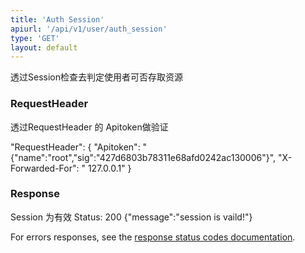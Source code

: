```yaml
---
title: 'Auth Session'
apiurl: '/api/v1/user/auth_session'
type: 'GET'
layout: default
---
```


透过Session检查去判定使用者可否存取资源

### RequestHeader
透过RequestHeader 的 Apitoken做验证

"RequestHeader": {
  "Apitoken": "{\"name\":\"root\",\"sig\":\"427d6803b78311e68afd0242ac130006\"}",
  "X-Forwarded-For": " 127.0.0.1"
}

### Response

Session 为有效
   Status: 200
   {"message":"session is vaild!"}

For errors responses, see the [response status codes documentation](#/response-status-codes).
